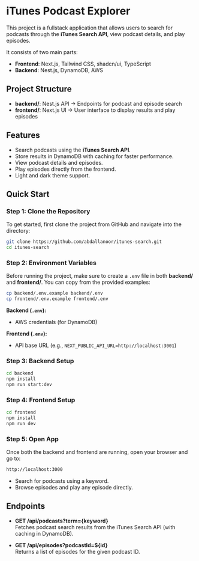 # iTunes Podcast Explorer

This project is a fullstack application that allows users to search for podcasts through the **iTunes Search API**, view podcast details, and play episodes.

It consists of two main parts:

- **Frontend**: Next.js, Tailwind CSS, shadcn/ui, TypeScript
- **Backend**: Nest.js, DynamoDB, AWS

## Project Structure

- **backend/**: Nest.js API → Endpoints for podcast and episode search
- **frontend/**: Next.js UI → User interface to display results and play episodes

## Features

- Search podcasts using the **iTunes Search API**.
- Store results in DynamoDB with caching for faster performance.
- View podcast details and episodes.
- Play episodes directly from the frontend.
- Light and dark theme support.

## Quick Start

### Step 1: Clone the Repository

To get started, first clone the project from GitHub and navigate into the directory:

```bash
git clone https://github.com/abdallanoor/itunes-search.git
cd itunes-search
```

### Step 2: Environment Variables

Before running the project, make sure to create a `.env` file in both **backend/** and **frontend/**.
You can copy from the provided examples:

```bash
cp backend/.env.example backend/.env
cp frontend/.env.example frontend/.env
```

**Backend (`.env`):**

- AWS credentials (for DynamoDB)

**Frontend (`.env`):**

- API base URL (e.g., `NEXT_PUBLIC_API_URL=http://localhost:3001`)

### Step 3: Backend Setup

```bash
cd backend
npm install
npm run start:dev
```

### Step 4: Frontend Setup

```bash
cd frontend
npm install
npm run dev
```

### Step 5: Open App

Once both the backend and frontend are running, open your browser and go to:

```bash
http://localhost:3000
```

- Search for podcasts using a keyword.
- Browse episodes and play any episode directly.

## Endpoints

- **GET /api/podcasts?term={keyword}**  
  Fetches podcast search results from the iTunes Search API (with caching in DynamoDB).

- **GET /api/episodes?podcastId=${id}**  
  Returns a list of episodes for the given podcast ID.
